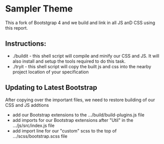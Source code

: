 # Sampler Theme

This a fork of Bootstgrap 4 and we build and link in all JS anD CSS using this report.

## Instructions:

* ./buildit - this shell script will compile and minify our CSS and JS.  It will also install and setup the tools required to do this task.
* ./tryit - this shell script will copy the built js and css into the nearby project location of your specification

## Updating to Latest Bootstrap

After copying over the important files, we need to restore building of our CSS and JS addtions

* add our Bootstrap extensions to the .../build/build-plugins.js file
* add imports for our Bootstrap extensions after "Util" in the .../js/src/index.js file
* add import line for our "custom" scss to the top of .../scss/bootstrap.scss file

